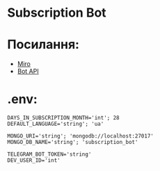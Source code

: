 # Subscription Bot

# Посилання:
- [Miro](https://miro.com/app/board/uXjVIJEdbiI=/?share_link_id=969791323355)
- [Bot API](https://core.telegram.org/bots/api#user)

# .env:
```
DAYS_IN_SUBSCRIPTION_MONTH='int'; 28
DEFAULT_LANGUAGE='string'; 'ua'

MONGO_URI='string'; 'mongodb://localhost:27017'
MONGO_DB_NAME='string'; 'subscription_bot'

TELEGRAM_BOT_TOKEN='string'
DEV_USER_ID='int'
```

